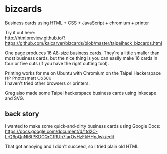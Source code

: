bizcards
========

Business cards using HTML + CSS + JavaScript + chromium + printer

Try it out here:  
http://htmlpreview.github.io/?https://github.com/kaicarver/bizcards/blob/master/taipeihack_bizcards.html

One page produces 16 [A8-size business cards](http://en.wikipedia.org/wiki/Business_Card#Dimensions).
They're a little smaller than most business cards, 
but the nice thing is you can easily make 16 cards in four or five cuts (if you have the right cutting tool).

Printing works for me on Ubuntu with Chromium on the Taipei Hackerspace HP Photosmart C6300  
I haven't tried other browsers or printers.

Greg also made some Taipei hackerspace business cards using Inkscape and SVG.

back story
------

I wanted to make some quick-and-dirty business cards using Google Docs:  
https://docs.google.com/document/d/1td2C-LrQ6pQnNI6tPKDCQrCfRUh7IarOvHzFkHHpJwk/edit

That got annoying and I didn't succeed, so I tried plain old HTML


